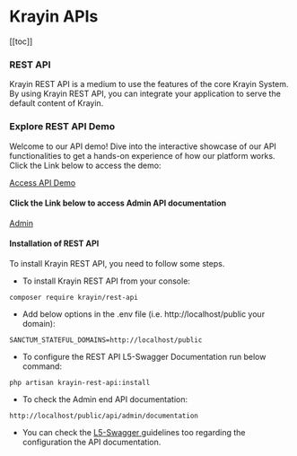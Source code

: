 # Krayin APIs

[[toc]]

### REST API

Krayin REST API is a medium to use the features of the core Krayin System. By using Krayin REST API, you can integrate your application to serve the default content of Krayin.

### Explore REST API Demo

Welcome to our API demo! Dive into the interactive showcase of our API functionalities to get a hands-on experience of how our platform works. Click the Link below to access the demo:

[Access API Demo](https://apidoc.krayincrm.com/api/documentation)

#### Click the Link below to access Admin API documentation 

[Admin](https://apidoc.krayincrm.com/admin/login)

#### Installation of REST API

To install Krayin REST API, you need to follow some steps.

- To install Krayin REST API from your console:

~~~
composer require krayin/rest-api
~~~

- Add below options in the .env file (i.e. http://localhost/public your domain):

~~~
SANCTUM_STATEFUL_DOMAINS=http://localhost/public
~~~

- To configure the REST API L5-Swagger Documentation run below command:

~~~
php artisan krayin-rest-api:install
~~~

- To check the Admin end API documentation:

~~~
http://localhost/public/api/admin/documentation
~~~

* You can check the <a href="https://github.com/DarkaOnLine/L5-Swagger"> L5-Swagger </a> guidelines too regarding the configuration the API documentation.
